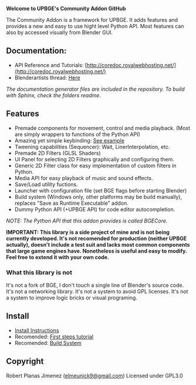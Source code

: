 __Welcome to UPBGE's Community Addon GitHub__

The Community Addon is a framework for UPBGE. It adds features and provides a new and easy to use hight level Python API. Most features can also by accessed visually from Blender GUI.

## Documentation:
* API Reference and Tutorials: [http://coredoc.royalwebhosting.net/](http://coredoc.royalwebhosting.net/)
* Blenderartists thread: [Here](https://blenderartists.org/forum/showthread.php?413239-UPBGE-s-Community-Addon)

_The documentation generator files are included in the repository. To build with Sphinx, check the folders readme._

## Features
* Premade components for movement, control and media playback. (Most are simply wrappers to functions of the Python API)
* Amazing yet simple keybinding: [See example](http://coredoc.royalwebhosting.net/api/event.html#key-bindings)
* Tweening capabilities (Sequencer): Wait, LinerInterpolation, etc.
* Premade 2D Filters (GLSL Shaders)
* UI Panel for selecting 2D Filters graphically and configuring them.
* Generic 2D Filter class for easy implementation of custom filters in Python.
* Media API for easy playback of music and sound effects.
* Save/Load utility fuctions.
* Launcher with configuration file (set BGE flags before starting Blender)
* Build system (Windows only, other platforms may be build manually), replaces "Save as Runtime Executable" addon.
* Dummy Python API (+UPBGE API) for code editor autocompletion.

_NOTE: The Python API that this addon provides is called BGECore._

__IMPORTANT: This library is a side project of mine and is not being currently developed. It's not recomended for production (neither UPBGE actually), doesn't include a test suit and lacks most common components that large game engines have. Nonetheless is useful and easy to modify. Feel free to extend it with your own code.__

### What this library is not
It's not a fork of BGE, I don't touch a single line of Blender's source code. It's not a networking library. It's not a system to avoid GPL licenses. It's not a system to improve logic bricks or visual programing.

## Install
* [Install Instructions](http://coredoc.royalwebhosting.net/index.html)
* Recomended: [First steps tutorial](http://coredoc.royalwebhosting.net/ui.html)
* Recomended: [Build System](http://coredoc.royalwebhosting.net/ui/game_project.html)

## Copyright
Robert Planas Jimenez (elmeunick9@gmail.com)
Licensed under GPL3.0
